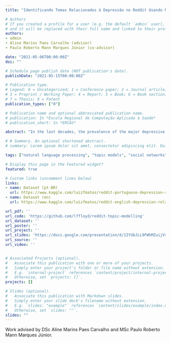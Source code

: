 ```yaml
---
title: "Identificando Temas Relacionados à Depressão no Reddit Usando Modelagem de Tópicos"

# Authors
# If you created a profile for a user (e.g. the default `admin` user), write the username (folder name) here 
# and it will be replaced with their full name and linked to their profile.
authors:
- admin
- Aline Marins Paes Carvalho (advisor)
- Paulo Roberto Mann Marques Júnior (co-advisor)

date: "2021-05-06T00:00:00Z"
doi: ""

# Schedule page publish date (NOT publication's date).
publishDate: "2021-05-15T00:00:00Z"

# Publication type.
# Legend: 0 = Uncategorized; 1 = Conference paper; 2 = Journal article;
# 3 = Preprint / Working Paper; 4 = Report; 5 = Book; 6 = Book section;
# 7 = Thesis; 8 = Patent
publication_types: ["0"]

# Publication name and optional abbreviated publication name.
# publication: In *Escola Regional de Computação Aplicada à Saúde*
# publication_short: In *ERCAS*

abstract: "In the last decades, the prevalence of the major depressive disorder has risen on a global scale. The debilitating consequences of depression negatively impact multiple areas of a depressed person’s life. A worldwide public health problem, depression, became the focus of many studies to identify possible cases in the general population and to provide them the adequate treatment. On the other hand, in the last years, social networks have become predominant communication tools and inherent to modern life. However, little is known about their impacts on the human mind. Some studies aim to show the connections between excessive use of social networks and the emergence of mental disease symptoms, including depression, while others have shown the social networks’ potential to provide support for users with mental health problems. Given that depression is not restricted by continental or language barriers, studying the disorder in the context of different languages can be a valuable approach for better understanding it. The present study aims at applying natural language processing techniques, particularly, topic modeling in depression-related discussions on Reddit forums. Thus, the aim is to find relevant topics related to depression for users of these communities, in both Portuguese and English languages. With that, we expect to determine: 1) the applicability of natural language processing techniques to find themes associated with depression in Reddit, and 2) the possible similarities and differences between relevant topics for depression for both Portuguese and English-speaking users."

# # Summary. An optional shortened abstract.
# summary: Lorem ipsum dolor sit amet, consectetur adipiscing elit. Duis posuere tellus ac convallis placerat. Proin tincidunt magna sed ex sollicitudin condimentum.

tags: ["natural language processing", "topic models", "social networks"]

# Display this page in the Featured widget?
featured: true

# Custom links (uncomment lines below)
links:
- name: Dataset (pt-BR)
  url: https://www.kaggle.com/luizfmatos/reddit-portuguese-depression-related-submissions
- name: Dataset (en)
  url: https://www.kaggle.com/luizfmatos/reddit-english-depression-related-submissions

url_pdf: ''
url_code: 'https://github.com/lffloyd/reddit-topic-modelling'
url_dataset: ''
url_poster: ''
url_project: ''
url_slides: 'https://docs.google.com/presentation/d/1IYUbJLL9FWhMZuijVs9E5Kxgozzj9C-M1DNPFjQin1A/edit?usp=sharing'
url_source: ''
url_video: ''


# Associated Projects (optional).
#   Associate this publication with one or more of your projects.
#   Simply enter your project's folder or file name without extension.
#   E.g. `internal-project` references `content/project/internal-project/index.md`.
#   Otherwise, set `projects: []`.
projects: []

# Slides (optional).
#   Associate this publication with Markdown slides.
#   Simply enter your slide deck's filename without extension.
#   E.g. `slides: "example"` references `content/slides/example/index.md`.
#   Otherwise, set `slides: ""`.
slides: ""
---
```


<!-- {{% callout note %}}
Click the *Cite* button above to demo the feature to enable visitors to import publication metadata into their reference management software.
{{% /callout %}}

{{% callout note %}}
Create your slides in Markdown - click the *Slides* button to check out the example.
{{% /callout %}}

Supplementary notes can be added here, including [code, math, and images](https://wowchemy.com/docs/writing-markdown-latex/). -->

Work advised by DSc Aline Marins Paes Carvalho and MSc Paulo Roberto Mann Marques Júnior.
